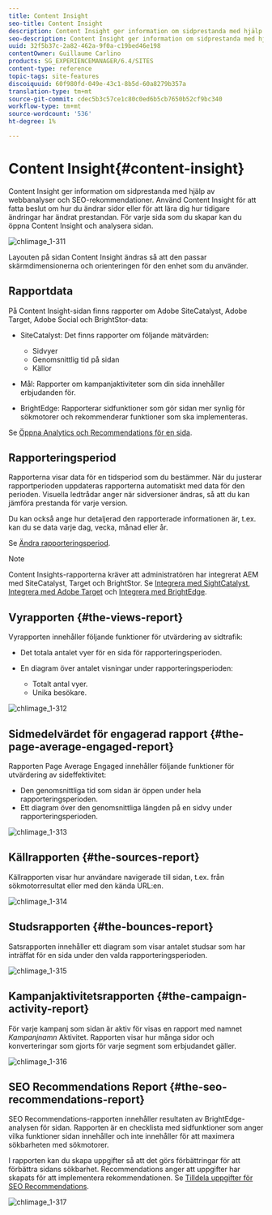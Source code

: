 ```yaml
---
title: Content Insight
seo-title: Content Insight
description: Content Insight ger information om sidprestanda med hjälp av webbanalys och SEO-rekommendation
seo-description: Content Insight ger information om sidprestanda med hjälp av webbanalys och SEO-rekommendation
uuid: 32f5b37c-2a82-462a-9f0a-c19bed46e198
contentOwner: Guillaume Carlino
products: SG_EXPERIENCEMANAGER/6.4/SITES
content-type: reference
topic-tags: site-features
discoiquuid: 60f980fd-049e-43c1-8b5d-60a8279b357a
translation-type: tm+mt
source-git-commit: cdec5b3c57ce1c80c0ed6b5cb7650b52cf9bc340
workflow-type: tm+mt
source-wordcount: '536'
ht-degree: 1%

---
```



# Content Insight{#content-insight}

Content Insight ger information om sidprestanda med hjälp av webbanalyser och SEO-rekommendationer. Använd Content Insight för att fatta beslut om hur du ändrar sidor eller för att lära dig hur tidigare ändringar har ändrat prestandan. För varje sida som du skapar kan du öppna Content Insight och analysera sidan.

![chlimage_1-311](assets/chlimage_1-311.png)

Layouten på sidan Content Insight ändras så att den passar skärmdimensionerna och orienteringen för den enhet som du använder.

## Rapportdata

På Content Insight-sidan finns rapporter om Adobe SiteCatalyst, Adobe Target, Adobe Social och BrightStor-data:

* SiteCatalyst: Det finns rapporter om följande mätvärden:

   * Sidvyer
   * Genomsnittlig tid på sidan
   * Källor

* Mål: Rapporter om kampanjaktiviteter som din sida innehåller erbjudanden för.
* BrightEdge: Rapporterar sidfunktioner som gör sidan mer synlig för sökmotorer och rekommenderar funktioner som ska implementeras.

Se [Öppna Analytics och Recommendations för en sida](/help/sites-authoring/ci-analyze.md#opening-analytics-and-recommendations-for-a-page).

## Rapporteringsperiod

Rapporterna visar data för en tidsperiod som du bestämmer. När du justerar rapportperioden uppdateras rapporterna automatiskt med data för den perioden. Visuella ledtrådar anger när sidversioner ändras, så att du kan jämföra prestanda för varje version.

Du kan också ange hur detaljerad den rapporterade informationen är, t.ex. kan du se data varje dag, vecka, månad eller år.

Se [Ändra rapporteringsperiod](/help/sites-authoring/ci-analyze.md#changing-the-reporting-period).

>[!NOTE]
>
>Content Insights-rapporterna kräver att administratören har integrerat AEM med SiteCatalyst, Target och BrightStor. Se [Integrera med SightCatalyst](/help/sites-administering/adobeanalytics.md), [Integrera med Adobe Target](/help/sites-administering/target.md) och [Integrera med BrightEdge](/help/sites-administering/brightedge.md).

## Vyrapporten {#the-views-report}

Vyrapporten innehåller följande funktioner för utvärdering av sidtrafik:

* Det totala antalet vyer för en sida för rapporteringsperioden.
* En diagram över antalet visningar under rapporteringsperioden:

   * Totalt antal vyer.
   * Unika besökare.

![chlimage_1-312](assets/chlimage_1-312.png)

## Sidmedelvärdet för engagerad rapport {#the-page-average-engaged-report}

Rapporten Page Average Engaged innehåller följande funktioner för utvärdering av sideffektivitet:

* Den genomsnittliga tid som sidan är öppen under hela rapporteringsperioden.
* Ett diagram över den genomsnittliga längden på en sidvy under rapporteringsperioden.

![chlimage_1-313](assets/chlimage_1-313.png)

## Källrapporten {#the-sources-report}

Källrapporten visar hur användare navigerade till sidan, t.ex. från sökmotorresultat eller med den kända URL:en.

![chlimage_1-314](assets/chlimage_1-314.png)

## Studsrapporten {#the-bounces-report}

Satsrapporten innehåller ett diagram som visar antalet studsar som har inträffat för en sida under den valda rapporteringsperioden.

![chlimage_1-315](assets/chlimage_1-315.png)

## Kampanjaktivitetsrapporten {#the-campaign-activity-report}

För varje kampanj som sidan är aktiv för visas en rapport med namnet *Kampanjnamn* Aktivitet. Rapporten visar hur många sidor och konverteringar som gjorts för varje segment som erbjudandet gäller.

![chlimage_1-316](assets/chlimage_1-316.png)

## SEO Recommendations Report {#the-seo-recommendations-report}

SEO Recommendations-rapporten innehåller resultaten av BrightEdge-analysen för sidan. Rapporten är en checklista med sidfunktioner som anger vilka funktioner sidan innehåller och inte innehåller för att maximera sökbarheten med sökmotorer.

I rapporten kan du skapa uppgifter så att det görs förbättringar för att förbättra sidans sökbarhet. Recommendations anger att uppgifter har skapats för att implementera rekommendationen. Se [Tilldela uppgifter för SEO Recommendations](/help/sites-authoring/ci-analyze.md#assigning-tasks-for-seo-recommendations).

![chlimage_1-317](assets/chlimage_1-317.png)

